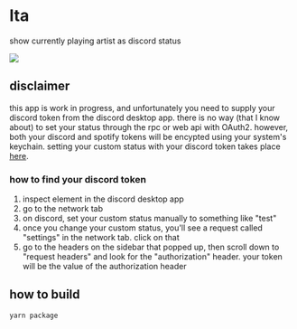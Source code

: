 # lta

show currently playing artist as discord status

![](https://cdn.discordapp.com/attachments/766131619567632415/806805370697154570/unknown.png)

## disclaimer
this app is work in progress, and unfortunately you need to supply your discord token from the discord desktop app. there is no way (that I know about) to set your status through the rpc or web api with OAuth2. however, both your discord and spotify tokens will be encypted using your system's keychain. setting your custom status with your discord token takes place [here](https://github.com/kyleawayan/lta/blob/3c3b3ade0764c1078f37b2bb139cc779cef3b2a2/src/lta/setDcStatus.ts#L21-L36).

### how to find your discord token
1. inspect element in the discord desktop app
2. go to the network tab
3. on discord, set your custom status manually to something like "test"
4. once you change your custom status, you'll see a request called "settings" in the network tab. click on that
5. go to the headers on the sidebar that popped up, then scroll down to "request headers" and look for the "authorization" header. your token will be the value of the authorization header

## how to build
`yarn package`
